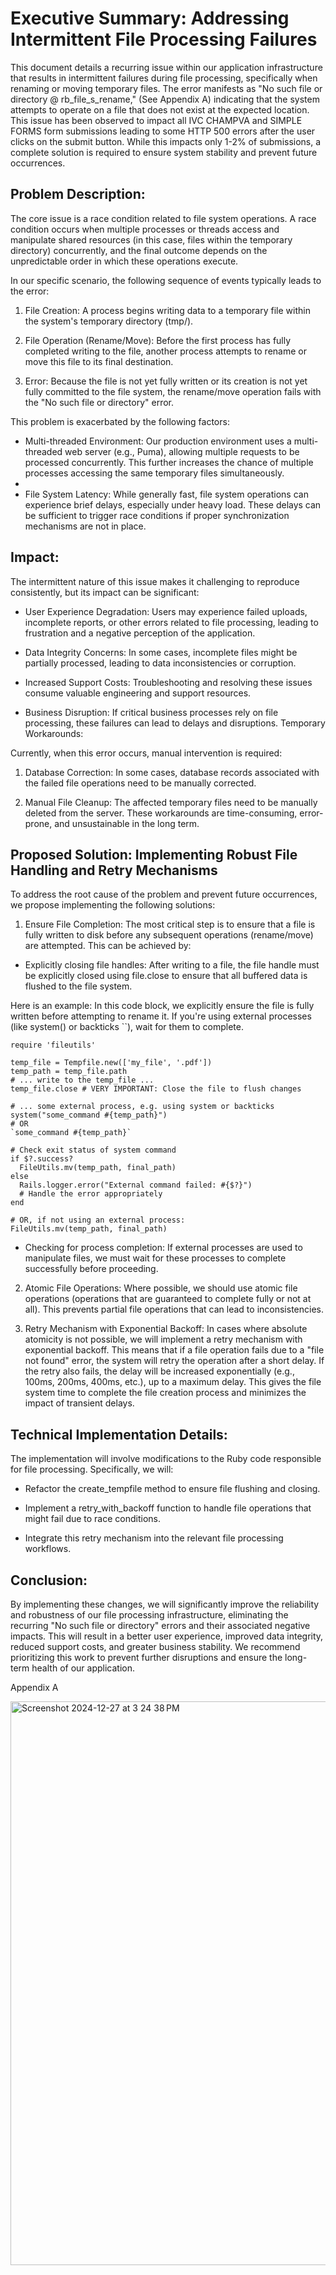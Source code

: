 <h1>Executive Summary: Addressing Intermittent File Processing Failures</h1>

This document details a recurring issue within our application infrastructure that results in intermittent failures during file processing, specifically when renaming or moving temporary files. The error manifests as "No such file or directory @ rb_file_s_rename," (See Appendix A) indicating that the system attempts to operate on a file that does not exist at the expected location. This issue has been observed to impact all IVC CHAMPVA and SIMPLE FORMS form submissions leading to some HTTP 500 errors after the user clicks on the submit button. While this impacts only 1-2% of submissions, a complete solution is required to ensure system stability and prevent future occurrences.

<h2>Problem Description:</h2>

The core issue is a race condition related to file system operations. A race condition occurs when multiple processes or threads access and manipulate shared resources (in this case, files within the temporary directory) concurrently, and the final outcome depends on the unpredictable order in which these operations execute.

In our specific scenario, the following sequence of events typically leads to the error:

1. File Creation: A process begins writing data to a temporary file within the system's temporary directory (tmp/).

2. File Operation (Rename/Move): Before the first process has fully completed writing to the file, another process attempts to rename or move this file to its final destination.

3. Error: Because the file is not yet fully written or its creation is not yet fully committed to the file system, the rename/move operation fails with the "No such file or directory" error.

This problem is exacerbated by the following factors:

* Multi-threaded Environment: Our production environment uses a multi-threaded web server (e.g., Puma), allowing multiple requests to be processed concurrently. This further increases the chance of multiple processes accessing the same temporary files simultaneously.
* 
* File System Latency: While generally fast, file system operations can experience brief delays, especially under heavy load. These delays can be sufficient to trigger race conditions if proper synchronization mechanisms are not in place.

<h2> Impact: </h2>

The intermittent nature of this issue makes it challenging to reproduce consistently, but its impact can be significant:

* User Experience Degradation: Users may experience failed uploads, incomplete reports, or other errors related to file processing, leading to frustration and a negative perception of the application.

* Data Integrity Concerns: In some cases, incomplete files might be partially processed, leading to data inconsistencies or corruption.

* Increased Support Costs: Troubleshooting and resolving these issues consume valuable engineering and support resources.

* Business Disruption: If critical business processes rely on file processing, these failures can lead to delays and disruptions.
Temporary Workarounds:

Currently, when this error occurs, manual intervention is required:

1. Database Correction: In some cases, database records associated with the failed file operations need to be manually corrected.

2. Manual File Cleanup: The affected temporary files need to be manually deleted from the server.
These workarounds are time-consuming, error-prone, and unsustainable in the long term.

<h2> Proposed Solution: Implementing Robust File Handling and Retry Mechanisms </h2>

To address the root cause of the problem and prevent future occurrences, we propose implementing the following solutions:

1. Ensure File Completion: The most critical step is to ensure that a file is fully written to disk before any subsequent operations (rename/move) are attempted. This can be achieved by:

* Explicitly closing file handles: After writing to a file, the file handle must be explicitly closed using file.close to ensure that all buffered data is flushed to the file system.

Here is an example: In this code block, we explicitly ensure the file is fully written before attempting to rename it. If you're using external processes (like system() or backticks ``), wait for them to complete.

```
require 'fileutils'

temp_file = Tempfile.new(['my_file', '.pdf'])
temp_path = temp_file.path
# ... write to the temp_file ...
temp_file.close # VERY IMPORTANT: Close the file to flush changes

# ... some external process, e.g. using system or backticks
system("some_command #{temp_path}")
# OR
`some_command #{temp_path}`

# Check exit status of system command
if $?.success?
  FileUtils.mv(temp_path, final_path)
else
  Rails.logger.error("External command failed: #{$?}")
  # Handle the error appropriately
end

# OR, if not using an external process:
FileUtils.mv(temp_path, final_path)

```

* Checking for process completion: If external processes are used to manipulate files, we must wait for these processes to complete successfully before proceeding.

2. Atomic File Operations: Where possible, we should use atomic file operations (operations that are guaranteed to complete fully or not at all). This prevents partial file operations that can lead to inconsistencies.

3. Retry Mechanism with Exponential Backoff: In cases where absolute atomicity is not possible, we will implement a retry mechanism with exponential backoff. This means that if a file operation fails due to a "file not found" error, the system will retry the operation after a short delay. If the retry also fails, the delay will be increased exponentially (e.g., 100ms, 200ms, 400ms, etc.), up to a maximum delay. This gives the file system time to complete the file creation process and minimizes the impact of transient delays.


<h2>Technical Implementation Details: </h2>

The implementation will involve modifications to the Ruby code responsible for file processing. Specifically, we will:

* Refactor the create_tempfile method to ensure file flushing and closing.

* Implement a retry_with_backoff function to handle file operations that might fail due to race conditions.

* Integrate this retry mechanism into the relevant file processing workflows.

<h2>Conclusion: </h2>

By implementing these changes, we will significantly improve the reliability and robustness of our file processing infrastructure, eliminating the recurring "No such file or directory" errors and their associated negative impacts. This will result in a better user experience, improved data integrity, reduced support costs, and greater business stability. We recommend prioritizing this work to prevent further disruptions and ensure the long-term health of our application.


Appendix A

<img width="902" alt="Screenshot 2024-12-27 at 3 24 38 PM" src="https://github.com/user-attachments/assets/6c11afd7-2899-41df-bd43-a6d3f09808b6" />
